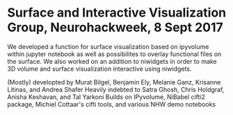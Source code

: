 # Surface and Interactive Visualization Group, Neurohackweek, 8 Sept 2017

We developed a function for surface visualization based on ipyvolume within 
jupyter notebook as well as possibilites to overlay functional files on the surface.
We also worked on an addition to niwidgets in order to make 3D volume and surface 
visualization interactive using niwidgets.

(Mostly) developted by Murat Bilgel, Benjamin Ely, Melanie Ganz, Krisanne Litinas, and Andrea Shafer
Heavily indebted to Satra Ghosh, Chris Holdgraf, Anisha Keshavan, and Tal Yarkoni
Builds on IPyvolume, NiBabel cifti2 package, Michiel Cottaar's cifti tools, and various NHW demo notebooks

